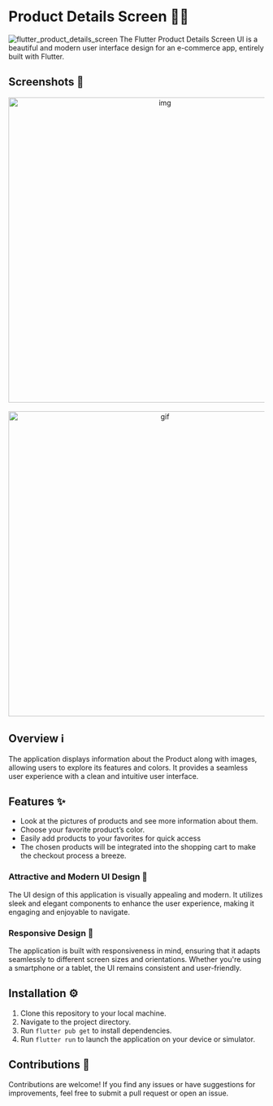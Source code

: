 # Product Details Screen 📱🛒

![flutter_product_details_screen](https://github.com/mosayyyed/flutter_product_details_screen/assets/113109457/c127ad3d-56d8-4fbe-b41e-5c9cf8316b1d)
The Flutter Product Details Screen UI is a beautiful and modern user interface design for an e-commerce app, entirely built with Flutter.

## Screenshots 📸

<div align="center">
  <img alt="img" src="https://github.com/mosayyyed/flutter_product_details_screen/assets/113109457/08bba0d6-9c7d-481e-bf46-803a66e29190" height="600" >
&nbsp; &nbsp; &nbsp; &nbsp;
  <img alt="gif" src="https://github.com/mosayyyed/flutter_product_details_screen/assets/113109457/1abaa57b-caf1-4b53-80d1-ce7ae3297dcc" height="600">
</div>






## Overview ℹ️

The application displays information about the Product along with images, allowing users to explore its features and colors. It provides a seamless user experience with a clean and intuitive user interface.

## Features ✨

- Look at the pictures of products and see more information about them.
- Choose your favorite product’s color.
- Easily add products to your favorites for quick access
- The chosen products will be integrated into the shopping cart to make the checkout process a breeze.

### Attractive and Modern UI Design 💫

The UI design of this application is visually appealing and modern. It utilizes sleek and elegant components to enhance the user experience, making it engaging and enjoyable to navigate.

### Responsive Design 📏

The application is built with responsiveness in mind, ensuring that it adapts seamlessly to different screen sizes and orientations. Whether you're using a smartphone or a tablet, the UI remains consistent and user-friendly.


## Installation ⚙️

1. Clone this repository to your local machine.
2. Navigate to the project directory.
3. Run `flutter pub get` to install dependencies.
4. Run `flutter run` to launch the application on your device or simulator.

## Contributions 🤝

Contributions are welcome! If you find any issues or have suggestions for improvements, feel free to submit a pull request or open an issue.
